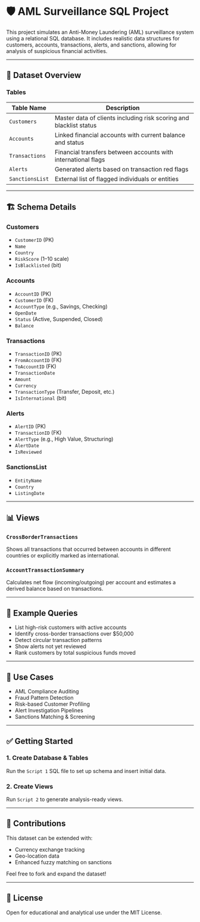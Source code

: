 # 🛡️ AML Surveillance SQL Project

This project simulates an Anti-Money Laundering (AML) surveillance system using a relational SQL database. It includes realistic data structures for customers, accounts, transactions, alerts, and sanctions, allowing for analysis of suspicious financial activities.

---

## 📂 Dataset Overview

### Tables

| Table Name        | Description                                                         |
|-------------------|---------------------------------------------------------------------|
| `Customers`       | Master data of clients including risk scoring and blacklist status |
| `Accounts`        | Linked financial accounts with current balance and status          |
| `Transactions`    | Financial transfers between accounts with international flags      |
| `Alerts`          | Generated alerts based on transaction red flags                    |
| `SanctionsList`   | External list of flagged individuals or entities                   |

---

## 🏗️ Schema Details

### Customers
- `CustomerID` (PK)
- `Name`
- `Country`
- `RiskScore` (1–10 scale)
- `IsBlacklisted` (bit)

### Accounts
- `AccountID` (PK)
- `CustomerID` (FK)
- `AccountType` (e.g., Savings, Checking)
- `OpenDate`
- `Status` (Active, Suspended, Closed)
- `Balance`

### Transactions
- `TransactionID` (PK)
- `FromAccountID` (FK)
- `ToAccountID` (FK)
- `TransactionDate`
- `Amount`
- `Currency`
- `TransactionType` (Transfer, Deposit, etc.)
- `IsInternational` (bit)

### Alerts
- `AlertID` (PK)
- `TransactionID` (FK)
- `AlertType` (e.g., High Value, Structuring)
- `AlertDate`
- `IsReviewed`

### SanctionsList
- `EntityName`
- `Country`
- `ListingDate`

---

## 📊 Views

### `CrossBorderTransactions`
Shows all transactions that occurred between accounts in different countries or explicitly marked as international.

### `AccountTransactionSummary`
Calculates net flow (incoming/outgoing) per account and estimates a derived balance based on transactions.

---

## 📌 Example Queries

- List high-risk customers with active accounts
- Identify cross-border transactions over $50,000
- Detect circular transaction patterns
- Show alerts not yet reviewed
- Rank customers by total suspicious funds moved

---

## 🧠 Use Cases

- AML Compliance Auditing
- Fraud Pattern Detection
- Risk-based Customer Profiling
- Alert Investigation Pipelines
- Sanctions Matching & Screening

---

## ✅ Getting Started

### 1. Create Database & Tables
Run the `Script 1` SQL file to set up schema and insert initial data.

### 2. Create Views
Run `Script 2` to generate analysis-ready views.

---

## 🤝 Contributions

This dataset can be extended with:
- Currency exchange tracking
- Geo-location data
- Enhanced fuzzy matching on sanctions

Feel free to fork and expand the dataset!

---

## 📄 License

Open for educational and analytical use under the MIT License.

